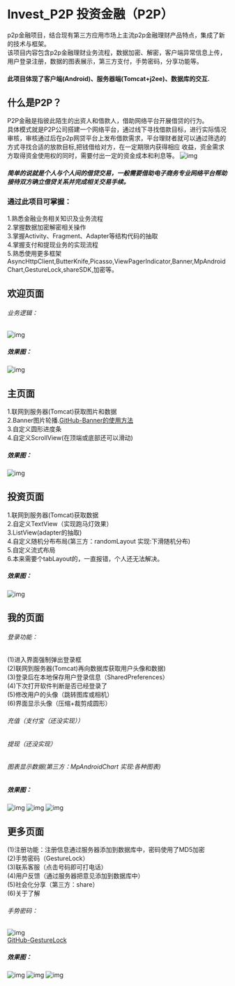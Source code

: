 # Invest_P2P 投资金融（P2P）
p2p金融项目，结合现有第三方应用市场上主流p2p金融理财产品特点，集成了新的技术与框架。<br>
该项目内容包含p2p金融理财业务流程，数据加密、解密，客户端异常信息上传，用户登录注册，数据的图表展示，第三方支付，手势密码，分享功能等。<br>
#### 此项目体现了客户端(Android)、服务器端(Tomcat+j2ee)、数据库的交互.

## 什么是P2P？
P2P金融是指彼此陌生的出资人和借款人，借助网络平台开展借贷的行为。<br>
具体模式就是P2P公司搭建一个网络平台，通过线下寻找借款目标，进行实际情况审核，审核通过后在p2p网贷平台上发布借款需求，平台理财者就可以通过筛选的方式寻找合适的放款目标,把钱借给对方，在一定期限内获得相应
收益，资金需求方取得资金使用权的同时，需要付出一定的资金成本和利息等。
![img](https://github.com/ljrRookie/Invest_P2P/blob/master/%E8%B5%84%E6%96%99/%E5%9B%BE%E6%96%87/p2p%E5%B9%B3%E5%8F%B0.jpg)<br>
##### 简单的说就是个人与个人间的借贷交易，一般需要借助电子商务专业网络平台帮助接待双方确立借贷关系并完成相关交易手续。
### 通过此项目可掌握：
1.熟悉金融业务相关知识及业务流程<br>
2.掌握数据加密解密相关操作<br>
3.掌握Activity、Fragment、Adapter等结构代码的抽取<br>
4.掌握支付和提现业务的实现流程<br>
5.熟悉使用更多框架<br>
AsyncHttpClient,ButterKnife,Picasso,ViewPagerIndicator,Banner,MpAndroidChart,GestureLock,shareSDK,加密等。<br>
## 欢迎页面
###### 业务逻辑：
![img](https://github.com/ljrRookie/Invest_P2P/blob/master/%E8%B5%84%E6%96%99/%E5%9B%BE%E6%96%87/Welcome.JPG)<br>
##### 效果图：
![img](https://github.com/ljrRookie/Invest_P2P/blob/master/%E8%B5%84%E6%96%99/gif/update.gif)<br>
## 主页面
1.联网到服务器(Tomcat)获取图片和数据<br>
2.Banner图片轮播.[GitHub-Banner的使用方法](https://github.com/ljrRookie/banner)<br>
3.自定义圆形进度条<br>
4.自定义ScrollView(在顶端或底部还可以滑动)<br>
##### 效果图：
![img](https://github.com/ljrRookie/Invest_P2P/blob/master/%E8%B5%84%E6%96%99/gif/home.gif)<br>
## 投资页面
1.联网到服务器(Tomcat)获取数据<br>
2.自定义TextView（实现跑马灯效果）<br>
3.ListView(adapter的抽取)<br>
4.自定义随机分布布局(第三方：randomLayout 实现:下滑随机分布)<br>
5.自定义流式布局<br>
6.本来需要个tabLayout的，一直报错，个人还无法解决。
##### 效果图：
![img](https://github.com/ljrRookie/Invest_P2P/blob/master/%E8%B5%84%E6%96%99/gif/invest.gif)<br>
## 我的页面
###### 登录功能：
(1)进入界面强制弹出登录框<br>
(2)联网到服务器(Tomcat)再向数据库获取用户头像和数据)<br>
(3)登录后在本地保存用户登录信息（SharedPreferences）<br>
(4)下次打开软件判断是否已经登录了<br>
(5)修改用户的头像（跳转图库或相机）<br>
(6)界面显示头像（压缩+裁剪成圆形）
###### 充值（支付宝（还没实现））<br>
###### 提现（还没实现）<br>
###### 图表显示数据(第三方：MpAndroidChart 实现:各种图表)<br>
##### 效果图：
![img](https://github.com/ljrRookie/Invest_P2P/blob/master/%E8%B5%84%E6%96%99/gif/MineLogin.gif)
![img](https://github.com/ljrRookie/Invest_P2P/blob/master/%E8%B5%84%E6%96%99/gif/Mine.gif)
![img](https://github.com/ljrRookie/Invest_P2P/blob/master/%E8%B5%84%E6%96%99/gif/mine2.gif)

## 更多页面
(1)注册功能：注册信息通过服务器添加到数据库中，密码使用了MD5加密<br>
(2)手势密码（GestureLock）<br>
(3)联系客服（点击号码即可打电话）<br>
(4)用户反馈（通过服务器把意见添加到数据库中）<br>
(5)社会化分享（第三方：share）<br>
(6)关于了解
###### 手势密码：
![img](https://github.com/ljrRookie/Invest_P2P/blob/master/%E8%B5%84%E6%96%99/%E5%9B%BE%E6%96%87/GestureLock.JPG)<br>
[GitHub-GestureLock](https://github.com/7heaven/GestureLock)<br>
##### 效果图：
![img](https://github.com/ljrRookie/Invest_P2P/blob/master/%E8%B5%84%E6%96%99/gif/more1.gif)
![img](https://github.com/ljrRookie/Invest_P2P/blob/master/%E8%B5%84%E6%96%99/gif/more2.gif)
![img](https://github.com/ljrRookie/Invest_P2P/blob/master/%E8%B5%84%E6%96%99/gif/more3.gif)


